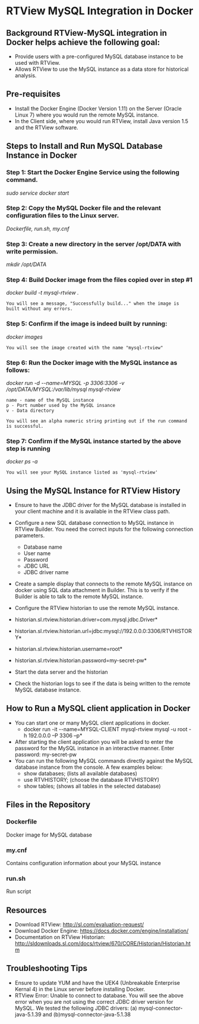 # RTView MySQL Integration in Docker

## Background RTView-MySQL integration in Docker helps achieve the following goal: 
* Provide users with a pre-configured MySQL database instance to be used with RTView. 
* Allows RTView to use the MySQL instance as a data store for historical analysis. 

## Pre-requisites
* Install the Docker Engine (Docker Version 1.11) on the Server (Oracle Linux 7) where you would run the remote MySQL instance. 
* In the Client side, where you would run RTView, install Java version 1.5 and the RTView software. 

## Steps to Install and Run MySQL Database Instance in Docker

### Step 1: Start the Docker Engine Service using the following command. 
*sudo service docker start*
### Step 2: Copy the MySQL Docker file and the relevant configuration files to the Linux server.
*Dockerfile, run.sh, my.cnf*
### Step 3: Create a new directory in the server /opt/DATA with write permission. 
*mkdir /opt/DATA*
### Step 4: Build Docker image from the files copied over in step #1
*docker build -t mysql-rtview .*

	You will see a message, "Successfully build..." when the image is built without any errors.
### Step 5: Confirm if the image is indeed built by running: 
*docker images*
	
	You will see the image created with the name "mysql-rtview"
### Step 6: Run the Docker image with the MySQL instance as follows:
*docker run -d --name=MYSQL -p 3306:3306 -v /opt/DATA/MYSQL:/var/lib/mysql  mysql-rtview*
	
	name - name of the MySQL instance
	p - Port number used by the MySQL insance
	v - Data directory
	
	You will see an alpha numeric string printing out if the run command is successful. 
### Step 7: Confirm if the MySQL instance started by the above step is running
*docker ps -a*
	
	You will see your MySQL instance listed as 'mysql-rtview'
## Using the MySQL Instance for RTView History
* Ensure to have the JDBC driver for the MySQL database is installed in your client machine and it is available in the RTView class path. 

* Configure a new SQL database connection to MySQL instance in RTView Builder. You need the correct inputs for the following connection parameters. 
	* Database name
	* User name
	* Password	
	* JDBC URL
	* JDBC driver name
* Create a sample display that connects to the remote MySQL instance on docker using SQL data attachment in Builder. This is to verify if the Builder is able to talk to the remote MySQL instance. 
* Configure the RTView historian to use the remote MySQL instance. 
* historian.sl.rtview.historian.driver=com.mysql.jdbc.Driver*
* historian.sl.rtview.historian.url=jdbc:mysql://192.0.0.0:3306/RTVHISTORY*
* historian.sl.rtview.historian.username=root*
* historian.sl.rtview.historian.password=my-secret-pw*

* Start the data server and the historian
* Check the historian logs to see if the data is being written to the remote MySQL database instance. 

## How to Run a MySQL client application in Docker
* You can start one or many MySQL client applications in docker. 
	* docker run -it --name=MYSQL-CLIENT  mysql-rtview mysql -u root -h 192.0.0.0 –P 3306 –p*
* After starting the client application you will be asked to enter the password for the MySQL instance in an interactive manner. 
	Enter password: my-secret-pw
* You can run the following MySQL commands directly against the MySQL database instance from the console. A few examples below: 
	* show databases; (lists all available databases)
	* use RTVHISTORY; (choose the database RTVHISTORY)
	* show tables;	(shows all tables in the selected database)

## Files in the Repository
### Dockerfile
Docker image for MySQL database
### my.cnf
Contains configuration information about your MySQL instance
### run.sh
Run script
	
## Resources
* Download RTView: http://sl.com/evaluation-request/
* Download Docker Engine: https://docs.docker.com/engine/installation/
* Documentation on RTView Historian: http://sldownloads.sl.com/docs/rtview/670/CORE/Historian/Historian.htm


## Troubleshooting Tips
* Ensure to update YUM and have the UEK4 (Unbreakable Enterprise Kernal 4) in the Linux server before installing Docker. 
* RTView Error: Unable to connect to database. 
You will see the above error when you are not using the correct JDBC driver version for MySQL. We tested the following JDBC drivers: 
(a) mysql-connector-java-5.1.39 and (b)mysql-connector-java-5.1.38
